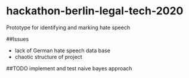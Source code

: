 # hackathon-berlin-legal-tech-2020

Prototype for identifying and marking hate speech

##Issues
* lack of German hate speech data base
* chaotic structure of project

##TODO
implement and test naive bayes approach

